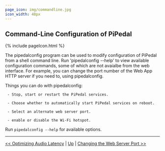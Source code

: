 ```yaml
---
page_icon: img/commandline.jpg
icon_width: 48px
---
```

## Command-Line Configuration of PiPedal


 {% include pageIcon.html %}

The pipedalconfig program can be used to modify configuration of PiPedal from a shell command line. Run 'pipedalconfig --help' to view
available configuration commands, some of which are not avaialbe from the web interface. For example, you can change the port number
of the Web App HTTP server if you need to, using pipedalconfig.
     
Things you can do with pipedalconfig:
     
     - Stop, start or restart the PiPedal services.
     
     - Choose whether to automatically start PiPedal services on reboot.
     
     - Select an alternate web server port.
     
     - enable or disable the Wi-Fi hotspot.
     
Run `pipedalconfig --help` for available options.

--------
[<< Optimizing Audio Latency](AudioLatency.md)  | [Up](Documentation.md) | [Changing the Web Server Port >>](ChangingTheWebServerPort.md)
     
